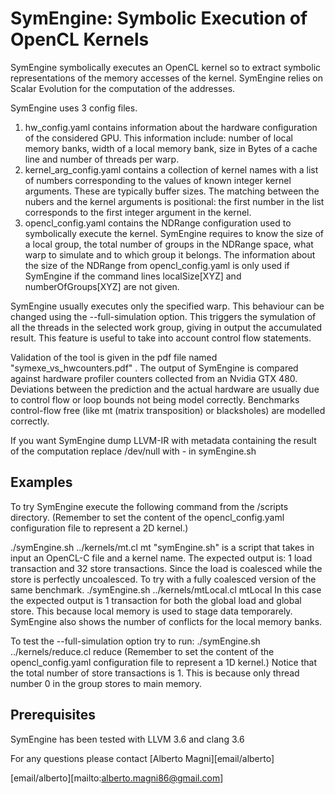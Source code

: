 SymEngine: Symbolic Execution of OpenCL Kernels
===============================================

SymEngine symbolically executes an OpenCL kernel so to extract symbolic representations of the memory accesses of the kernel.
SymEngine relies on Scalar Evolution for the computation of the addresses. 

SymEngine uses 3 config files.
1. hw_config.yaml contains information about the hardware configuration of the considered GPU.
This information include: number of local memory banks, width of a local memory bank, size in Bytes of a cache line and number of threads per warp.
2. kernel_arg_config.yaml contains a collection of kernel names with a list of numbers corresponding to the values of known integer kernel arguments. 
These are typically buffer sizes. 
The matching between the nubers and the kernel arguments is positional: the first number in the list corresponds to the first integer argument in the kernel. 
3. opencl_config.yaml contains the NDRange configuration used to symbolically execute the kernel.
SymEngine requires to know the size of a local group, the total number of groups in the NDRange space, what warp to simulate and to which group it belongs. 
The information about the size of the NDRange from opencl_config.yaml is only used if SymEngine if the command lines localSize[XYZ] and numberOfGroups[XYZ] are not given.

SymEngine usually executes only the specified warp.
This behaviour can be changed using the --full-simulation option. 
This triggers the symulation of all the threads in the selected work group, giving in output the accumulated result. 
This feature is useful to take into account control flow statements. 

Validation of the tool is given in the pdf file named "symexe_vs_hwcounters.pdf" .
The output of SymEngine is compared against hardware profiler counters collected from an Nvidia GTX 480.
Deviations between the prediction and the actual hardware are usually due to control flow or loop bounds not being model correctly.
Benchmarks control-flow free (like mt (matrix transposition) or blacksholes) are modelled correctly.


If you want SymEngine dump LLVM-IR with metadata containing the result of the computation replace /dev/null with - in symEngine.sh

Examples
--------

To try SymEngine execute the following command from the /scripts directory.
(Remember to set the content of the opencl_config.yaml configuration file to represent a 2D kernel.)

./symEngine.sh ../kernels/mt.cl mt
"symEngine.sh" is a script that takes in input an OpenCL-C file and a kernel name.
The expected output is: 1 load transaction and 32 store transactions.
Since the load is coalesced while the store is perfectly uncoalesced.
To try with a fully coalesced version of the same benchmark.
./symEngine.sh ../kernels/mtLocal.cl mtLocal 
In this case the expected output is 1 transaction for both the global load and global store.
This because local memory is used to stage data temporarely. 
SymEngine also shows the number of conflicts for the local memory banks.

To test the --full-simulation option try to run:
./symEngine.sh ../kernels/reduce.cl reduce
(Remember to set the content of the opencl_config.yaml configuration file to represent a 1D kernel.)
Notice that the total number of store transactions is 1. This is because only thread number 0 in the group stores to main memory.

Prerequisites
-------------

SymEngine has been tested with LLVM 3.6 and clang 3.6

For any questions please contact [Alberto Magni][email/alberto]

[email/alberto][mailto:alberto.magni86@gmail.com]
